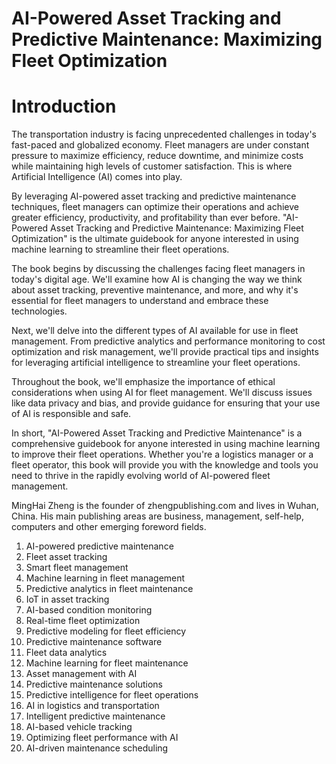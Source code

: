 # AI-Powered Asset Tracking and Predictive Maintenance: Maximizing Fleet Optimization

# Introduction

The transportation industry is facing unprecedented challenges in today's fast-paced and globalized economy. Fleet managers are under constant pressure to maximize efficiency, reduce downtime, and minimize costs while maintaining high levels of customer satisfaction. This is where Artificial Intelligence (AI) comes into play.

By leveraging AI-powered asset tracking and predictive maintenance techniques, fleet managers can optimize their operations and achieve greater efficiency, productivity, and profitability than ever before. "AI-Powered Asset Tracking and Predictive Maintenance: Maximizing Fleet Optimization" is the ultimate guidebook for anyone interested in using machine learning to streamline their fleet operations.

The book begins by discussing the challenges facing fleet managers in today's digital age. We'll examine how AI is changing the way we think about asset tracking, preventive maintenance, and more, and why it's essential for fleet managers to understand and embrace these technologies.

Next, we'll delve into the different types of AI available for use in fleet management. From predictive analytics and performance monitoring to cost optimization and risk management, we'll provide practical tips and insights for leveraging artificial intelligence to streamline your fleet operations.

Throughout the book, we'll emphasize the importance of ethical considerations when using AI for fleet management. We'll discuss issues like data privacy and bias, and provide guidance for ensuring that your use of AI is responsible and safe.

In short, "AI-Powered Asset Tracking and Predictive Maintenance" is a comprehensive guidebook for anyone interested in using machine learning to improve their fleet operations. Whether you're a logistics manager or a fleet operator, this book will provide you with the knowledge and tools you need to thrive in the rapidly evolving world of AI-powered fleet management.

MingHai Zheng is the founder of zhengpublishing.com and lives in Wuhan, China. His main publishing areas are business, management, self-help, computers and other emerging foreword fields.


1. AI-powered predictive maintenance
2. Fleet asset tracking
3. Smart fleet management
4. Machine learning in fleet management
5. Predictive analytics in fleet maintenance
6. IoT in asset tracking
7. AI-based condition monitoring
8. Real-time fleet optimization
9. Predictive modeling for fleet efficiency
10. Predictive maintenance software
11. Fleet data analytics
12. Machine learning for fleet maintenance
13. Asset management with AI
14. Predictive maintenance solutions
15. Predictive intelligence for fleet operations
16. AI in logistics and transportation
17. Intelligent predictive maintenance
18. AI-based vehicle tracking
19. Optimizing fleet performance with AI
20. AI-driven maintenance scheduling

